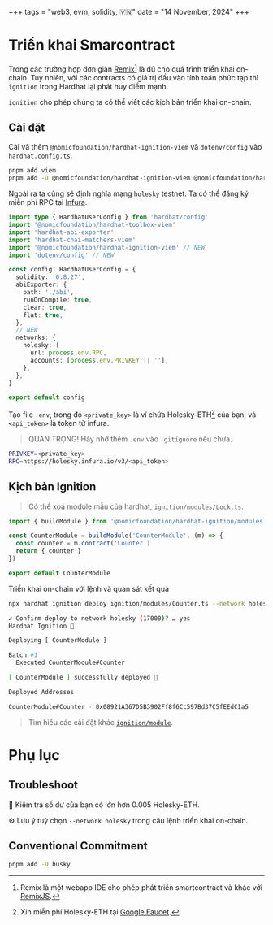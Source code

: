 +++
tags = "web3, evm, solidity, 🇻🇳"
date = "14 November, 2024"
+++

# Triển khai Smarcontract

Trong các trường hợp đơn giản [Remix](https://remix.ethereum.org/)[^1] là đủ cho quá trình triển khai on-chain. Tuy nhiên, với các contracts có giá trị đầu vào tính toán phức tạp thì `ignition` trong Hardhat lại phát huy điểm mạnh.

`ignition` cho phép chúng ta có thể viết các kịch bản triển khai on-chain.

[^1]: Remix là một webapp IDE cho phép phát triển smartcontract và khác với [RemixJS](https://remix.run/).

## Cài đặt

Cài và thêm `@nomicfoundation/hardhat-ignition-viem` và `dotenv/config` vào `hardhat.config.ts`.

```bash
pnpm add viem
pnpm add -D @nomicfoundation/hardhat-ignition-viem @nomicfoundation/hardhat-ignition dotenv
```

Ngoài ra ta cũng sẽ định nghĩa mạng `holesky` testnet. Ta có thể đăng ký miễn phí RPC tại [Infura](infura.io).

```ts label="hardhat.config.ts" group="install"
import type { HardhatUserConfig } from 'hardhat/config'
import '@nomicfoundation/hardhat-toolbox-viem'
import 'hardhat-abi-exporter'
import 'hardhat-chai-matchers-viem'
import '@nomicfoundation/hardhat-ignition-viem' // NEW
import 'dotenv/config' // NEW

const config: HardhatUserConfig = {
  solidity: '0.8.27',
  abiExporter: {
    path: './abi',
    runOnCompile: true,
    clear: true,
    flat: true,
  },
  // NEW
  networks: {
    holesky: {
      url: process.env.RPC,
      accounts: [process.env.PRIVKEY || ''],
    },
  },
}

export default config
```

Tạo file `.env`, trong đó `<private_key>` là ví chứa Holesky-ETH[^2] của bạn, và `<api_token>` là token từ infura.

> QUAN TRỌNG! Hãy nhớ thêm `.env` vào `.gitignore` nếu chưa.

```bash label=".env" group="env"
PRIVKEY=<private_key>
RPC=https://holesky.infura.io/v3/<api_token>
```

[^2]: Xin miễn phí Holesky-ETH tại [Google Faucet](https://cloud.google.com/application/web3/faucet/ethereum/holesky).

## Kịch bản Ignition

> Có thể xoá module mẫu của hardhat, `ignition/modules/Lock.ts`.

```ts label="ignition/modules/Counter.ts" group="ignition"
import { buildModule } from '@nomicfoundation/hardhat-ignition/modules'

const CounterModule = buildModule('CounterModule', (m) => {
  const counter = m.contract('Counter')
  return { counter }
})

export default CounterModule
```

Triển khai on-chain với lệnh và quan sát kết quả

```bash
npx hardhat ignition deploy ignition/modules/Counter.ts --network holesky

✔ Confirm deploy to network holesky (17000)? … yes
Hardhat Ignition 🚀

Deploying [ CounterModule ]

Batch #1
  Executed CounterModule#Counter

[ CounterModule ] successfully deployed 🚀

Deployed Addresses

CounterModule#Counter - 0x08921A367D5B3902Ff8f6Cc597Bd37C5fEEdC1a5
```

> Tìm hiểu các cài đặt khác [`ignition/module`](https://hardhat.org/ignition/docs/getting-started#creating-your-first-module).

# Phụ lục

## Troubleshoot

💸 Kiểm tra số dư của bạn có lớn hơn 0.005 Holesky-ETH.

⚙️ Lưu ý tuỳ chọn `--network holesky` trong câu lệnh triển khai on-chain.

## Conventional Commitment

```bash
pnpm add -D husky
```
